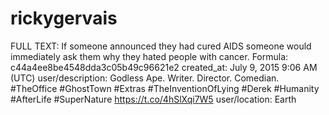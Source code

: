 # rickygervais

FULL TEXT: If someone announced they had cured AIDS someone would immediately ask them why they hated people with cancer.
Formula: c44a4ee8be4548dda3c05b49c96621e2
created_at: July 9, 2015 9:06 AM (UTC)
user/description: Godless Ape. Writer. Director. Comedian. #TheOffice #GhostTown #Extras #TheInventionOfLying #Derek #Humanity #AfterLife #SuperNature https://t.co/4hSlXqi7W5
user/location: Earth